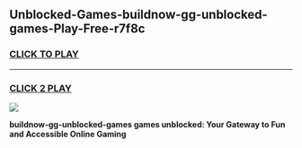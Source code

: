 
## Unblocked-Games-buildnow-gg-unblocked-games-Play-Free-r7f8c
<h3>
<a href="https://premium76.site?title=buildnow-gg-unblocked-games&ref=21A">CLICK TO PLAY</a></h3>
<hr>

<h3>
<a href="https://premium76.site?title=buildnow-gg-unblocked-games&ref=21A">CLICK 2 PLAY</a>
  
</h3>

<a href="https://premium76.site?title=buildnow-gg-unblocked-games&ref=21A"><img src="https://clearcache.store/games.png"></a>


**buildnow-gg-unblocked-games games unblocked: Your Gateway to Fun and Accessible Online Gaming**
